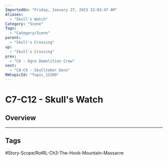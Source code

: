 ```yaml
---
ImportedOn: "Friday, January 27, 2023 12:02:47 AM"
Aliases:
  - "Skull's Watch"
Category: "Scene"
Tags:
  - "Category/Scene"
parent:
  - "Skull's Crossing"
up:
  - "Skull's Crossing"
prev:
  - "C6 - Ogre Demolition Crew"
next:
  - "C8-C9 - Skulltaker Dens"
RWtopicId: "Topic_12209"
---
```

# C7-C12 - Skull's Watch
## Overview

---
## Tags
#Story-Scope/RotRL-Ch3-The-Hook-Mountain-Massacre


